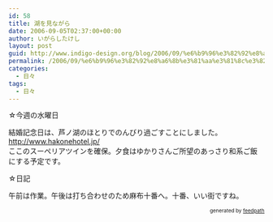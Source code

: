 ```yaml
---
id: 58
title: 湖を見ながら
date: 2006-09-05T02:37:00+00:00
author: いがらしたけし
layout: post
guid: http://www.indigo-design.org/blog/2006/09/%e6%b9%96%e3%82%92%e8%a6%8b%e3%81%aa%e3%81%8c%e3%82%89/
permalink: /2006/09/%e6%b9%96%e3%82%92%e8%a6%8b%e3%81%aa%e3%81%8c%e3%82%89/
categories:
  - 日々
tags:
  - 日々
---
```

☆今週の水曜日

結婚記念日は、芦ノ湖のほとりでのんびり過ごすことにしました。  
<http://www.hakonehotel.jp/>  
ここのスーペリアツインを確保。夕食はゆかりさんご所望のあっさり和系ご飯にする予定です。

☆日記

午前は作業。午後は打ち合わせのため麻布十番へ。十番、いい街ですね。

<div style="text-align: right;font-size: 10px">
  &nbsp;&nbsp;<span>generated by <a href="http://feedpath.jp">feedpath</a></span>
</div>
